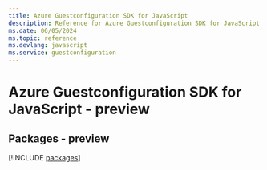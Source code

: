 ```yaml
---
title: Azure Guestconfiguration SDK for JavaScript
description: Reference for Azure Guestconfiguration SDK for JavaScript
ms.date: 06/05/2024
ms.topic: reference
ms.devlang: javascript
ms.service: guestconfiguration
---
```

# Azure Guestconfiguration SDK for JavaScript - preview
## Packages - preview
[!INCLUDE [packages](guestconfiguration-index.md)]